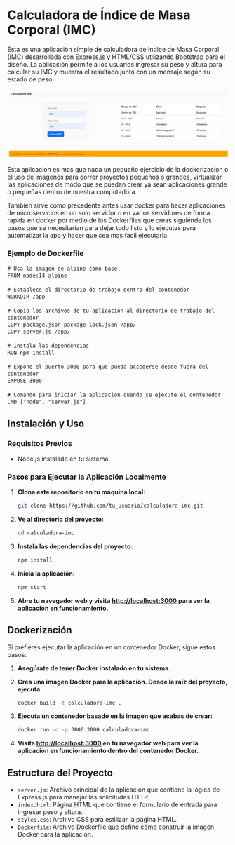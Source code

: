 # Calculadora de Índice de Masa Corporal (IMC)

Esta es una aplicación simple de calculadora de Índice de Masa Corporal (IMC) desarrollada con Express.js y HTML/CSS utilizando Bootstrap para el diseño. La aplicación permite a los usuarios ingresar su peso y altura para calcular su IMC y muestra el resultado junto con un mensaje según su estado de peso.

![Mi Imagen](imc.png)

Esta aplicacion es mas que nada un pequeño ejercicio de la dockerizacion o el uso de imagenes para correr proyectos pequeños o grandes, virtualizar las aplicaciones de modo que se puedan crear ya sean aplicaciones grande o pequeñas dentro de nuestra computadora.

Tambien sirve como precedente antes usar docker para hacer aplicaciones de microservicios en un solo servidor o en varios servidores de forma rapida en docker por medio de los Dockerfiles que creas siguiende los pasos que se necesitarian para dejar todo listo y lo ejecutas para automatizar la app y hacer que sea mas facil ejecutarla.

### Ejemplo de Dockerfile
```
# Usa la imagen de alpine como base
FROM node:14-alpine

# Establece el directorio de trabajo dentro del contenedor
WORKDIR /app

# Copia los archivos de tu aplicación al directorio de trabajo del contenedor
COPY package.json package-lock.json /app/
COPY server.js /app/

# Instala las dependencias
RUN npm install

# Expone el puerto 3000 para que pueda accederse desde fuera del contenedor
EXPOSE 3000

# Comando para iniciar la aplicación cuando se ejecute el contenedor
CMD ["node", "server.js"]
```

## Instalación y Uso

### Requisitos Previos

- Node.js instalado en tu sistema.

### Pasos para Ejecutar la Aplicación Localmente

1. **Clona este repositorio en tu máquina local:**

    ```bash
    git clone https://github.com/tu_usuario/calculadora-imc.git
    ```

2. **Ve al directorio del proyecto:**

    ```bash
    cd calculadora-imc
    ```

3. **Instala las dependencias del proyecto:**

    ```bash
    npm install
    ```

4. **Inicia la aplicación:**

    ```bash
    npm start
    ```

5. **Abre tu navegador web y visita [http://localhost:3000](http://localhost:3000) para ver la aplicación en funcionamiento.**

## Dockerización

Si prefieres ejecutar la aplicación en un contenedor Docker, sigue estos pasos:

1. **Asegúrate de tener Docker instalado en tu sistema.**

2. **Crea una imagen Docker para la aplicación. Desde la raíz del proyecto, ejecuta:**

    ```bash
    docker build -t calculadora-imc .
    ```

3. **Ejecuta un contenedor basado en la imagen que acabas de crear:**

    ```bash
    docker run -d -p 3000:3000 calculadora-imc
    ```

4. **Visita [http://localhost:3000](http://localhost:3000) en tu navegador web para ver la aplicación en funcionamiento dentro del contenedor Docker.**

## Estructura del Proyecto

- `server.js`: Archivo principal de la aplicación que contiene la lógica de Express.js para manejar las solicitudes HTTP.
- `index.html`: Página HTML que contiene el formulario de entrada para ingresar peso y altura.
- `styles.css`: Archivo CSS para estilizar la página HTML.
- `Dockerfile`: Archivo Dockerfile que define cómo construir la imagen Docker para la aplicación.
